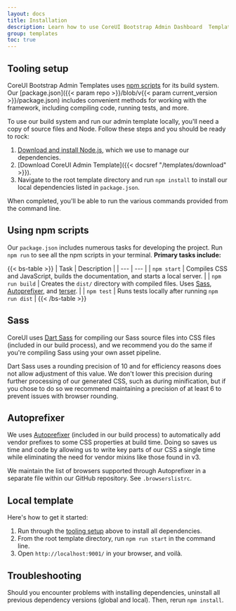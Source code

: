 ```yaml
---
layout: docs
title: Installation
description: Learn how to use CoreUI Bootstrap Admin Dashboard  Templates including npm scripts to build templates, compile source code, run tests, and more.
group: templates
toc: true
---
```


## Tooling setup

CoreUI Bootstrap Admin Templates uses [npm scripts](https://docs.npmjs.com/misc/scripts/) for its build system. Our [package.json]({{< param repo >}}/blob/v{{< param current_version >}}/package.json) includes convenient methods for working with the framework, including compiling code, running tests, and more.

To use our build system and run our admin template locally, you'll need a copy of source files and Node. Follow these steps and you should be ready to rock:

1. [Download and install Node.js](https://nodejs.org/en/download/), which we use to manage our dependencies.
2. [Download CoreUI Admin Template]({{< docsref "/templates/download" >}}).
3. Navigate to the root template directory and run `npm install` to install our local dependencies listed in `package.json`.

When completed, you'll be able to run the various commands provided from the command line.

## Using npm scripts

Our `package.json` includes numerous tasks for developing the project. Run `npm run` to see all the npm scripts in your terminal. **Primary tasks include:**

{{< bs-table >}}
| Task | Description |
| --- | --- |
| `npm start` | Compiles CSS and JavaScript, builds the documentation, and starts a local server. |
| `npm run build` | Creates the `dist/` directory with compiled files. Uses [Sass](https://sass-lang.com/), [Autoprefixer](https://github.com/postcss/autoprefixer), and [terser](https://github.com/terser/terser). |
| `npm test` | Runs tests locally after running `npm run dist` |
{{< /bs-table >}}

## Sass

CoreUI uses [Dart Sass](https://sass-lang.com/dart-sass) for compiling our Sass source files into CSS files (included in our build process), and we recommend you do the same if you're compiling Sass using your own asset pipeline.

Dart Sass uses a rounding precision of 10 and for efficiency reasons does not allow adjustment of this value. We don't lower this precision during further processing of our generated CSS, such as during minification, but if you chose to do so we recommend maintaining a precision of at least 6 to prevent issues with browser rounding.

## Autoprefixer

We uses [Autoprefixer](https://github.com/postcss/autoprefixer) (included in our build process) to automatically add vendor prefixes to some CSS properties at build time. Doing so saves us time and code by allowing us to write key parts of our CSS a single time while eliminating the need for vendor mixins like those found in v3.

We maintain the list of browsers supported through Autoprefixer in a separate file within our GitHub repository. See `.browserslistrc`.

## Local template

Here's how to get it started:

1. Run through the [tooling setup](#tooling-setup) above to install all dependencies.
2. From the root template directory, run `npm run start` in the command line.
3. Open `http://localhost:9001/` in your browser, and voilà.

## Troubleshooting

Should you encounter problems with installing dependencies, uninstall all previous dependency versions (global and local). Then, rerun `npm install`.
